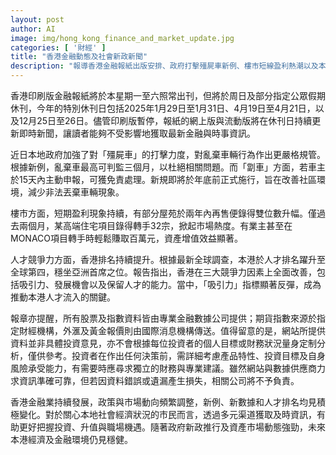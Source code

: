 ```yaml
---
layout: post
author: AI
image: img/hong_kong_finance_and_market_update.jpg
categories: [ '財經' ]
title: "香港金融動態及社會新政新聞"
description: "報導香港金融報紙出版安排、政府打擊殭屍車新例、樓市短線盈利熱潮以及本港人才競爭力排名躍升等最新發展，涵蓋投資資訊來源及風險提示，助讀者緊貼本地政策及市場動向。"
---
```

香港印刷版金融報紙將於本星期一至六照常出刊，但將於周日及部分指定公眾假期休刊，今年的特別休刊日包括2025年1月29日至1月31日、4月19日至4月21日，以及12月25日至26日。儘管印刷版暫停，報紙的網上版與流動版將在休刊日持續更新即時新聞，讓讀者能夠不受影響地獲取最新金融與時事資訊。

近日本地政府加強了對「殭屍車」的打擊力度，對亂棄車輛行為作出更嚴格規管。根據新例，亂棄車最高可判監三個月，以杜絕相關問題。而「劏車」方面，若車主於15天內主動申報，可獲免責處理。新規即將於年底前正式施行，旨在改善社區環境，減少非法丟棄車輛現象。

樓市方面，短期盈利現象持續，有部分屋苑於兩年內再售便錄得雙位數升幅。僅過去兩個月，某高端住宅項目錄得轉手32宗，掀起市場熱度。有業主甚至在MONACO項目轉手時輕鬆賺取百萬元，資產增值效益顯著。

人才競爭力方面，香港排名持續提升。根據最新全球調查，本港於人才排名躍升至全球第四，穩坐亞洲首席之位。報告指出，香港在三大競爭力因素上全面改善，包括吸引力、發展機會以及保留人才的能力。當中，「吸引力」指標顯著反彈，成為推動本港人才流入的關鍵。

報章亦提醒，所有股票及指數資料皆由專業金融數據公司提供；期貨指數來源於指定財經機構，外滙及黃金報價則由國際消息機構傳送。值得留意的是，網站所提供資料並非具體投資意見，亦不會根據每位投資者的個人目標或財務狀況量身定制分析，僅供參考。投資者在作出任何決策前，需詳細考慮產品特性、投資目標及自身風險承受能力，有需要時應尋求獨立的財務與專業建議。雖然網站與數據供應商力求資訊準確可靠，但若因資料錯誤或遺漏產生損失，相關公司將不予負責。

香港金融業持續發展，政策與市場動向頻繁調整，新例、新數據和人才排名均見積極變化。對於關心本地社會經濟狀況的市民而言，透過多元渠道獲取及時資訊，有助更好把握投資、升值與職場機遇。隨著政府新政推行及資產市場動態強勁，未來本港經濟及金融環境仍見穩健。